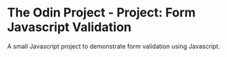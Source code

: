 # The Odin Project - Project: Form Javascript Validation

A small Javascript project to demonstrate form validation using Javascript.